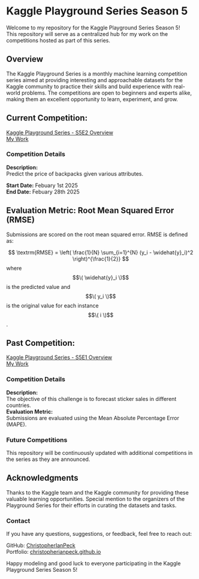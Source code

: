 # Kaggle Playground Series Season 5
Welcome to my repository for the Kaggle Playground Series Season 5!  
This repository will serve as a centralized hub for my work on the competitions hosted as part of this series.

## Overview

The Kaggle Playground Series is a monthly machine learning competition series aimed at providing interesting and approachable datasets for the Kaggle community to practice their skills and build experience with real-world problems. The competitions are open to beginners and experts alike, making them an excellent opportunity to learn, experiment, and grow.

## Current Competition:
[Kaggle Playground Series - S5E2 Overview](https://www.kaggle.com/competitions/playground-series-s5e2)  
[My Work](backpack-prediction-challenge.ipynb)

### Competition Details

**Description:**  
Predict the price of backpacks given various attributes.

**Start Date:** Febuary 1st 2025  
**End Date:** Febuary 28th 2025

## Evaluation Metric: Root Mean Squared Error (RMSE)

Submissions are scored on the root mean squared error. RMSE is defined as:

$$
\textrm{RMSE} =  \left( \frac{1}{N} \sum_{i=1}^{N} (y_i - \widehat{y}_i)^2 \right)^{\frac{1}{2}}
$$
where $$\( \widehat{y}_i \)$$ is the predicted value and $$\( y_i \)$$ is the original value for each instance $$\( i \)$$.


## Past Competition:
[Kaggle Playground Series - S5E1 Overview](https://www.kaggle.com/competitions/playground-series-s5e1)  
[My Work](forecasting-sticker-sales-s5e1.ipynb)

### Competition Details  
**Description:**  
The objective of this challenge is to forecast sticker sales in different countries.  
**Evaluation Metric:**  
Submissions are evaluated using the Mean Absolute Percentage Error (MAPE).

### Future Competitions

This repository will be continuously updated with additional competitions in the series as they are announced.


## Acknowledgments

Thanks to the Kaggle team and the Kaggle community for providing these valuable learning opportunities. Special mention to the organizers of the Playground Series for their efforts in curating the datasets and tasks.

### Contact

If you have any questions, suggestions, or feedback, feel free to reach out:

GitHub: [ChristopherIanPeck](https://github.com/ChristopherIanPeck)  
Portfolio: [christopherianpeck.github.io](https://christopherianpeck.github.io/)

Happy modeling and good luck to everyone participating in the Kaggle Playground Series Season 5!

